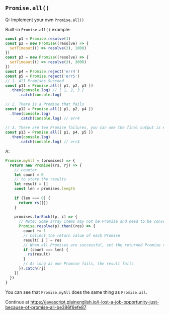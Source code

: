 
## `Promise.all()`

Q: Implement your own `Promise.all()`

Built-in `Promise.all()` example:
```js
const p1 = Promise.resolve(1)
const p2 = new Promise((resolve) => {
  setTimeout(() => resolve(2), 1000)
})
const p3 = new Promise((resolve) => {
  setTimeout(() => resolve(3), 3000)
})
const p4 = Promise.reject('err4')
const p5 = Promise.reject('err5')
// 1. All Promises Succeed
const p11 = Promise.all([ p1, p2, p3 ])
  .then(console.log) // [ 1, 2, 3 ]
      .catch(console.log)
      
// 2. There is a Promise that fails
const p12 = Promise.all([ p1, p2, p4 ])
  .then(console.log)
      .catch(console.log) // err4
      
// 3. There are two Promise failures, you can see the final output is err4, the first failed return value
const p13 = Promise.all([ p1, p4, p5 ])
  .then(console.log)
      .catch(console.log) // err4
```

A:

```js
Promise.myAll = (promises) => {
  return new Promise((rs, rj) => {
    // counter
    let count = 0
    // to store the results
    let result = []
    const len = promises.length
    
    if (len === 0) {
      return rs([])
    }
    
    promises.forEach((p, i) => {
      // Note: Some array items may not be Promise and need to be converted to Promise manually.
      Promise.resolve(p).then((res) => {
        count += 1
        // Collect the return value of each Promise 
        result[ i ] = res
        // When all Promises are successful, set the returned Promise result to result
        if (count === len) {
          rs(result)
        }
        // As long as one Promise fails, the result fails
      }).catch(rj)
    })
  })
}
```
You can see that `Promise.myAll` does the same thing as `Promise.all`.

Continue at https://javascript.plainenglish.io/i-lost-a-job-opportunity-just-because-of-promise-all-be396f6efe87


